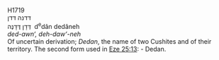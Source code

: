 H1719  
דּדנה דּדן  
דְּדָן דֶּדָנֶה ‎ d<sup>e</sup>dân dedâneh  
*ded-awn‘,* *deh-daw‘-neh*  
Of uncertain derivation; *Dedan*, the name of two Cushites and of their
territory. The second form used in [Eze 25:13](eze025.htm#013): -
Dedan.  
